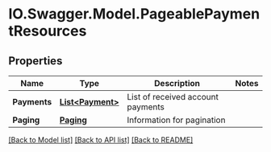 # IO.Swagger.Model.PageablePaymentResources
## Properties

Name | Type | Description | Notes
------------ | ------------- | ------------- | -------------
**Payments** | [**List&lt;Payment&gt;**](Payment.md) | List of received account payments | 
**Paging** | [**Paging**](Paging.md) | Information for pagination | 

[[Back to Model list]](../README.md#documentation-for-models) [[Back to API list]](../README.md#documentation-for-api-endpoints) [[Back to README]](../README.md)

